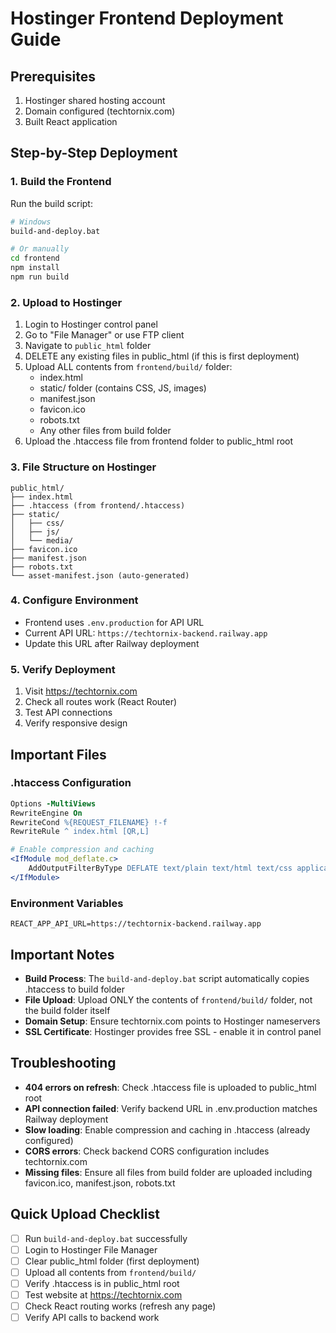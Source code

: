 # Hostinger Frontend Deployment Guide

## Prerequisites
1. Hostinger shared hosting account
2. Domain configured (techtornix.com)
3. Built React application

## Step-by-Step Deployment

### 1. Build the Frontend
Run the build script:
```bash
# Windows
build-and-deploy.bat

# Or manually
cd frontend
npm install
npm run build
```

### 2. Upload to Hostinger
1. Login to Hostinger control panel
2. Go to "File Manager" or use FTP client
3. Navigate to `public_html` folder
4. DELETE any existing files in public_html (if this is first deployment)
5. Upload ALL contents from `frontend/build/` folder:
   - index.html
   - static/ folder (contains CSS, JS, images)
   - manifest.json
   - favicon.ico
   - robots.txt
   - Any other files from build folder
6. Upload the .htaccess file from frontend folder to public_html root

### 3. File Structure on Hostinger
```
public_html/
├── index.html
├── .htaccess (from frontend/.htaccess)
├── static/
│   ├── css/
│   ├── js/
│   └── media/
├── favicon.ico
├── manifest.json
├── robots.txt
└── asset-manifest.json (auto-generated)
```

### 4. Configure Environment
- Frontend uses `.env.production` for API URL
- Current API URL: `https://techtornix-backend.railway.app`
- Update this URL after Railway deployment

### 5. Verify Deployment
1. Visit https://techtornix.com
2. Check all routes work (React Router)
3. Test API connections
4. Verify responsive design

## Important Files

### .htaccess Configuration
```apache
Options -MultiViews
RewriteEngine On
RewriteCond %{REQUEST_FILENAME} !-f
RewriteRule ^ index.html [QR,L]

# Enable compression and caching
<IfModule mod_deflate.c>
    AddOutputFilterByType DEFLATE text/plain text/html text/css application/javascript
</IfModule>
```

### Environment Variables
```
REACT_APP_API_URL=https://techtornix-backend.railway.app
```

## Important Notes
- **Build Process**: The `build-and-deploy.bat` script automatically copies .htaccess to build folder
- **File Upload**: Upload ONLY the contents of `frontend/build/` folder, not the build folder itself
- **Domain Setup**: Ensure techtornix.com points to Hostinger nameservers
- **SSL Certificate**: Hostinger provides free SSL - enable it in control panel

## Troubleshooting
- **404 errors on refresh**: Check .htaccess file is uploaded to public_html root
- **API connection failed**: Verify backend URL in .env.production matches Railway deployment
- **Slow loading**: Enable compression and caching in .htaccess (already configured)
- **CORS errors**: Check backend CORS configuration includes techtornix.com
- **Missing files**: Ensure all files from build folder are uploaded including favicon.ico, manifest.json, robots.txt

## Quick Upload Checklist
- [ ] Run `build-and-deploy.bat` successfully
- [ ] Login to Hostinger File Manager
- [ ] Clear public_html folder (first deployment)
- [ ] Upload all contents from `frontend/build/`
- [ ] Verify .htaccess is in public_html root
- [ ] Test website at https://techtornix.com
- [ ] Check React routing works (refresh any page)
- [ ] Verify API calls to backend work
